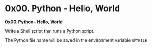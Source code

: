 # 0x00. Python - Hello, World
**0x00. Python - Hello, World**

Write a Shell script that runs a Python script.

The Python file name will be saved in the environment variable `$PYFILE`
